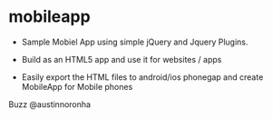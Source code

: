 # mobileapp

* Sample Mobiel App using simple jQuery and Jquery Plugins.

* Build as an HTML5 app and use it for websites / apps

* Easily export the HTML files to android/ios phonegap and create MobileApp for Mobile phones




Buzz  @austinnoronha
